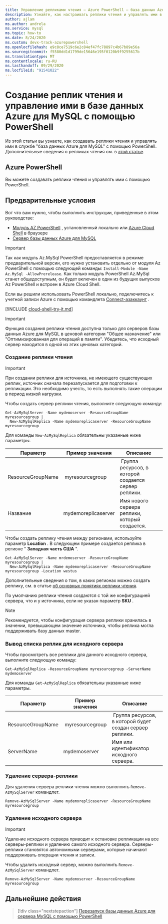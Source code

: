 ```yaml
---
title: Управление репликами чтения — Azure PowerShell — база данных Azure для MySQL
description: Узнайте, как настраивать реплики чтения и управлять ими в базе данных Azure для MySQL с помощью PowerShell.
author: ajlam
ms.author: andrela
ms.service: mysql
ms.topic: how-to
ms.date: 8/24/2020
ms.custom: devx-track-azurepowershell
ms.openlocfilehash: e9c8ce7519c6e2c84ef47fc78897c4b67b89e56a
ms.sourcegitcommit: f5580dd1d1799de15646e195f0120b9f9255617b
ms.translationtype: MT
ms.contentlocale: ru-RU
ms.lasthandoff: 09/29/2020
ms.locfileid: "91541022"
---
```

# <a name="how-to-create-and-manage-read-replicas-in-azure-database-for-mysql-using-powershell"></a>Создание реплик чтения и управление ими в базе данных Azure для MySQL с помощью PowerShell

Из этой статьи вы узнаете, как создавать реплики чтения и управлять ими в службе "база данных Azure для MySQL" с помощью PowerShell. Дополнительные сведения о репликах чтения см. в [этой статье](concepts-read-replicas.md).

## <a name="azure-powershell"></a>Azure PowerShell

Вы можете создавать реплики чтения и управлять ими с помощью PowerShell.

## <a name="prerequisites"></a>Предварительные условия

Вот что вам нужно, чтобы выполнить инструкции, приведенные в этом руководстве:

- [Модуль AZ PowerShell](/powershell/azure/install-az-ps) , установленный локально или [Azure Cloud Shell](https://shell.azure.com/) в браузере
- [Сервер базы данных Azure для MySQL](quickstart-create-mysql-server-database-using-azure-powershell.md)

> [!IMPORTANT]
> Так как модуль Az.MySql PowerShell предоставляется в режиме предварительной версии, его нужно установить отдельно от модуля Az PowerShell с помощью следующей команды: `Install-Module -Name Az.MySql -AllowPrerelease`.
> Как только модуль PowerShell Az.MySql станет общедоступным, он будет включен в один из будущих выпусков Az PowerShell и встроен в Azure Cloud Shell.

Если вы решили использовать PowerShell локально, подключитесь к учетной записи Azure с помощью командлета [Connect-азаккаунт](/powershell/module/az.accounts/Connect-AzAccount) .

[!INCLUDE [cloud-shell-try-it.md](../../includes/cloud-shell-try-it.md)]

> [!IMPORTANT]
> Функция создания реплики чтения доступна только для серверов базы данных Azure для MySQL в ценовой категории "Общее назначение" или "Оптимизированная для операций в памяти". Убедитесь, что исходный сервер находится в одной из этих ценовых категорий.

### <a name="create-a-read-replica"></a>Создание реплики чтения

> [!IMPORTANT]
> При создании реплики для источника, не имеющего существующих реплик, источник сначала перезапускается для подготовки к репликации. Это необходимо учесть, то есть выполнять такие операции в период низкой нагрузки.

Чтобы создать сервер реплики чтения, выполните следующую команду:

```azurepowershell-interactive
Get-AzMySqlServer -Name mydemoserver -ResourceGroupName myresourcegroup |
  New-AzMySqlReplica -Name mydemoreplicaserver -ResourceGroupName myresourcegroup
```

Для команды `New-AzMySqlReplica` обязательны указанные ниже параметры.

| Параметр | Пример значения | Описание  |
| --- | --- | --- |
| ResourceGroupName |  myresourcegroup |  Группа ресурсов, в которой создается сервер реплики.  |
| Название | mydemoreplicaserver | Имя нового сервера реплики, который создается. |

Чтобы создать реплику чтения между регионами, используйте параметр **Location** . В следующем примере создается реплика в регионе " **Западная часть США** ".

```azurepowershell-interactive
Get-AzMySqlServer -Name mrdemoserver -ResourceGroupName myresourcegroup |
  New-AzMySqlReplica -Name mydemoreplicaserver -ResourceGroupName myresourcegroup -Location westus
```

Дополнительные сведения о том, в каких регионах можно создать реплику, см. в статье [об основных понятиях реплики чтения](concepts-read-replicas.md).

По умолчанию реплики чтения создаются с той же конфигурацией сервера, что и у источника, если не указан параметр **SKU** .

> [!NOTE]
> Рекомендуется, чтобы конфигурация сервера реплики хранилась в значении, превышающем значение источника, чтобы реплика могла поддерживать базу данных master.

### <a name="list-replicas-for-a-source-server"></a>Вывод списка реплик для исходного сервера

Чтобы просмотреть все реплики для данного исходного сервера, выполните следующую команду:

```azurepowershell-interactive
Get-AzMySqlReplica -ResourceGroupName myresourcegroup -ServerName mydemoserver
```

Для команды `Get-AzMySqlReplica` обязательны указанные ниже параметры.

| Параметр | Пример значения | Описание  |
| --- | --- | --- |
| ResourceGroupName |  myresourcegroup |  Группа ресурсов, в которой будет создан сервер реплики.  |
| ServerName | mydemoserver | Имя или идентификатор исходного сервера. |

### <a name="delete-a-replica-server"></a>Удаление сервера-реплики

Для удаления сервера реплики чтения можно выполнить `Remove-AzMySqlServer` командлет.

```azurepowershell-interactive
Remove-AzMySqlServer -Name mydemoreplicaserver -ResourceGroupName myresourcegroup
```

### <a name="delete-a-source-server"></a>Удаление исходного сервера

> [!IMPORTANT]
> Удаление исходного сервера приводит к остановке репликации на все серверы-реплики и удалению самого исходного сервера. Серверы-реплики становятся автономными серверами, которые начинают поддерживать операции чтения и записи.

Чтобы удалить исходный сервер, можно выполнить `Remove-AzMySqlServer` командлет.

```azurepowershell-interactive
Remove-AzMySqlServer -Name mydemoserver -ResourceGroupName myresourcegroup
```

## <a name="next-steps"></a>Дальнейшие действия

> [!div class="nextstepaction"]
> [Перезапуск базы данных Azure для сервера MySQL с помощью PowerShell](howto-restart-server-powershell.md)
